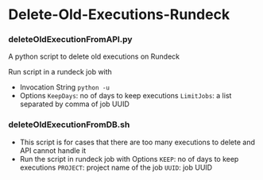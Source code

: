 # Delete-Old-Executions-Rundeck

### deleteOldExecutionFromAPI.py
A python script to delete old executions on Rundeck

Run script in a rundeck job with 
- Invocation String
`python -u`
- Options
`KeepDays`: no of days to keep executions
`LimitJobs`: a list separated by comma of job UUID

### deleteOldExecutionFromDB.sh
- This script is for cases that there are too many executions to delete and API cannot handle it
- Run the script in rundeck job with Options
`KEEP`: no of days to keep executions
`PROJECT`: project name of the job
`UUID`: job UUID